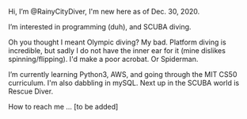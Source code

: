 Hi, I’m @RainyCityDiver, I'm new here as of Dec. 30, 2020.
  
I’m interested in programming (duh), and SCUBA diving.
  
Oh you thought I meant Olympic diving? My bad. Platform diving is incredible, but sadly I do not have the inner ear for it (mine dislikes spinning/flipping). I'd make a poor acrobat. Or Spiderman.

I’m currently learning Python3, AWS, and going through the MIT CS50 curriculum. I'm also dabbling in mySQL. Next up in the SCUBA world is Rescue Diver.

How to reach me ... [to be added]

<!---
RainyCityDiver/RainyCityDiver is a ✨ special ✨ repository because its `README.md` (this file) appears on your GitHub profile.
You can click the Preview link to take a look at your changes.
--->
